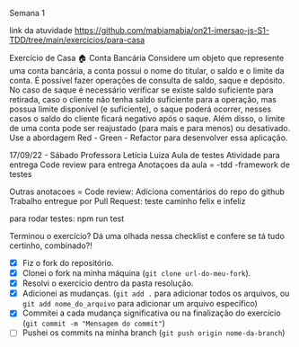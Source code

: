Semana 1

link da atuvidade
https://github.com/mabiamabia/on21-imersao-js-S1-TDD/tree/main/exercicios/para-casa

Exercício de Casa 🏠
Conta Bancária
Considere um objeto que represente uma conta bancária, a conta possui o nome do titular, 
o saldo e o limite da conta. É possível fazer operações de consulta de saldo, saque e depósito. 
No caso de saque é necessário verificar se existe saldo suficiente para retirada, 
caso o cliente não tenha saldo suficiente para a operação, mas possua limite disponível (e suficiente), 
o saque poderá ocorrer, nesses casos o saldo do cliente ficará negativo após o saque. 
Além disso, o limite de uma conta pode ser reajustado (para mais e para menos) ou desativado. 
Use a abordagem Red - Green - Refactor para desenvolver essa aplicação.

17/09/22 - Sábado
Professora Letícia Luiza
Aula de testes
Atividade para entrega
Code review para entrega
Anotaçoes da aula =
-tdd
-framework de testes

Outras anotacoes =
Code review:
Adiciona comentários do repo do github
Trabalho entregue por Pull Request:
teste caminho felix e infeliz

para rodar testes:
npm run test

Terminou o exercício? Dá uma olhada nessa checklist e confere se tá tudo certinho, combinado?!

- [X] Fiz o fork do repositório.
- [X] Clonei o fork na minha máquina (`git clone url-do-meu-fork`).
- [X] Resolvi o exercício dentro da pasta resolução.
- [X] Adicionei as mudanças. (`git add .` para adicionar todos os arquivos, ou `git add nome_do_arquivo` para adicionar um arquivo específico)
- [X] Commitei a cada mudança significativa ou na finalização do exercício (`git commit -m "Mensagem do commit"`)
- [ ] Pushei os commits na minha branch (`git push origin nome-da-branch`)